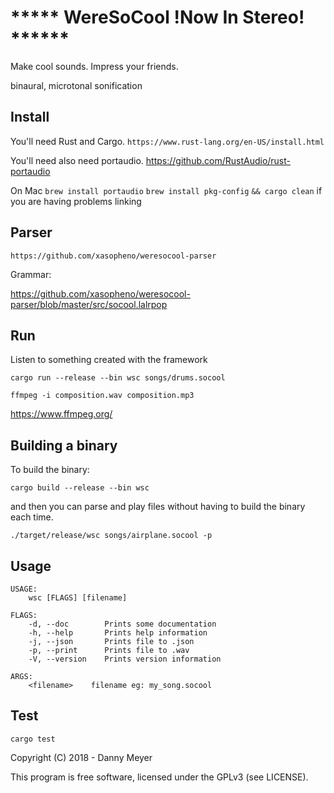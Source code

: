 # ***** WereSoCool __!Now In Stereo!__ ******

Make cool sounds. Impress your friends. 

binaural, microtonal sonification 

## Install
You'll need Rust and Cargo.
`https://www.rust-lang.org/en-US/install.html` 

You'll need also need portaudio. 
https://github.com/RustAudio/rust-portaudio

On Mac
`brew install portaudio`
`brew install pkg-config`
`&& cargo clean` if you are having problems linking


## Parser
`https://github.com/xasopheno/weresocool-parser`

Grammar:

https://github.com/xasopheno/weresocool-parser/blob/master/src/socool.lalrpop

## Run
Listen to something created with the framework

`cargo run --release --bin wsc songs/drums.socool`

`ffmpeg -i composition.wav composition.mp3`

https://www.ffmpeg.org/

## Building a binary
To build the binary:

`cargo build --release --bin wsc`

and then you can parse and play files without having to build the binary each time.

`./target/release/wsc songs/airplane.socool -p`

## Usage

```
USAGE:
    wsc [FLAGS] [filename]

FLAGS:
    -d, --doc        Prints some documentation
    -h, --help       Prints help information
    -j, --json       Prints file to .json
    -p, --print      Prints file to .wav
    -V, --version    Prints version information

ARGS:
    <filename>    filename eg: my_song.socool
```

## Test
`cargo test`

Copyright (C) 2018 - Danny Meyer

This program is free software, licensed under the GPLv3 (see LICENSE).
